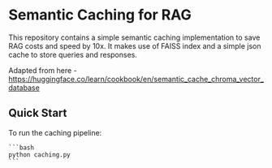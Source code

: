 # Semantic Caching for RAG


This repository contains a simple semantic caching implementation to save RAG costs and speed by 10x. It makes use of FAISS index and a simple json cache to store queries and responses.

Adapted from here - https://huggingface.co/learn/cookbook/en/semantic_cache_chroma_vector_database

## Quick Start

To run the caching pipeline:

    ```bash
    python caching.py
    ```
